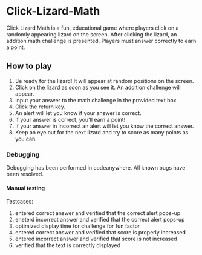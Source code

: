 # Click-Lizard-Math

Click Lizard Math is a fun, educational game where players click on a randomly appearing lizard on the screen. After clicking the lizard, an addition math challenge is presented. Players must answer correctly to earn a point.

## How to play

1.	Be ready for the lizard! It will appear at random positions on the screen.
2.	Click on the lizard as soon as you see it. An addition challenge will appear.
3.	Input your answer to the math challenge in the provided text box.
4.	Click the return key.
5.	An alert will let you know if your answer is correct.
6.  If your answer is correct, you'll earn a point! 
7.  If your answer in incorrect an alert will let you know the correct answer.
8.  Keep an eye out for the next lizard and try to score as many points as you can.

### Debugging
Debugging has been performed in codeanywhere. All known bugs have been resolved.

#### Manual testing
Testcases:
1. entered correct answer and verified that the correct alert pops-up
2. eneterd incorrect answer and verified that the correct alert pops-up
3. optimized display time for challenge for fun factor
4. entered correct answer and verified that score is properly increased
5. entered incorrect answer and verified that score is not increased
6. verified that the text is correctly displayed

